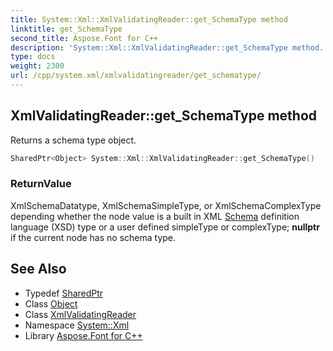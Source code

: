 ```yaml
---
title: System::Xml::XmlValidatingReader::get_SchemaType method
linktitle: get_SchemaType
second_title: Aspose.Font for C++
description: 'System::Xml::XmlValidatingReader::get_SchemaType method. Returns a schema type object in C++.'
type: docs
weight: 2300
url: /cpp/system.xml/xmlvalidatingreader/get_schematype/
---
```

## XmlValidatingReader::get_SchemaType method


Returns a schema type object.

```cpp
SharedPtr<Object> System::Xml::XmlValidatingReader::get_SchemaType()
```


### ReturnValue

XmlSchemaDatatype, XmlSchemaSimpleType, or XmlSchemaComplexType depending whether the node value is a built in XML [Schema](../../../system.xml.schema/) definition language (XSD) type or a user defined simpleType or complexType; **nullptr** if the current node has no schema type.

## See Also

* Typedef [SharedPtr](../../../system/sharedptr/)
* Class [Object](../../../system/object/)
* Class [XmlValidatingReader](../)
* Namespace [System::Xml](../../)
* Library [Aspose.Font for C++](../../../)
